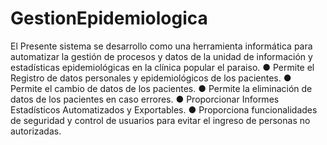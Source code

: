 # GestionEpidemiologica
El Presente sistema se desarrollo como una herramienta informática para automatizar la gestión de procesos y datos de la unidad de información y estadísticas epidemiológicas en la clínica popular el paraiso. ● Permite el Registro de datos personales y epidemiológicos de los pacientes. ● Permite el cambio de datos de los pacientes. ● Permite la eliminación de datos de los pacientes en caso errores. ● Proporcionar Informes Estadísticos Automatizados y Exportables. ● Proporciona funcionalidades de seguridad y control de usuarios para evitar el ingreso de personas no autorizadas.
